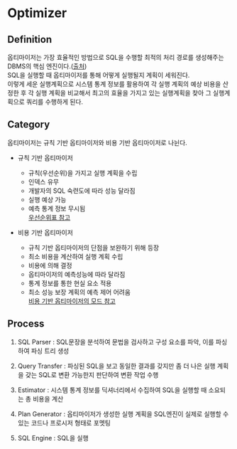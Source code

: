 # Optimizer

## Definition
옵티마이저는 가장 효율적인 방법으로 SQL을 수행할 최적의 처리 경로를 생성해주는 DBMS의 핵심 엔진이다.([출처](https://coding-factory.tistory.com/743))  
SQL을 실행할 때 옵티마이저를 통해 어떻게 실행될지 계획이 세워진다.  
이렇게 세운 실행계획으로 시스템 통계 정보를 활용하여 각 실행 계획의 예상 비용을 산정한 후 각 실행 계획을 비교해서 최고의 효율을 가지고 있는 실행계획을 찾아 그 실행계획으로 쿼리를 수행하게 된다.

## Category
옵티마이저는 규칙 기반 옵티마이저와 비용 기반 옵티마이저로 나뉜다.
* 규칙 기반 옵티마이저
  * 규칙(우선순위)을 가지고 실행 계획을 수립
  * 인덱스 유무
  * 개발자의 SQL 숙련도에 따라 성능 달라짐
  * 실행 예상 가능
  * 예측 통계 정보 무시됨  
[우선순위표 참고](https://coding-factory.tistory.com/743)
  
* 비용 기반 옵티마이저
  * 규칙 기반 옵티마이저의 단점을 보완하기 위해 등장
  * 최소 비용을 계산하여 실행 계획 수립
  * 비용에 의해 결정
  * 옵티마이저의 예측성능에 따라 달라짐
  * 통계 정보를 통한 현실 요소 적용
  * 최소 성능 보장 계획의 예측 제어 어려움  
[비용 기반 옵티마이저의 모드 참고](https://coding-factory.tistory.com/743)

## Process
1. SQL Parser : SQL문장을 분석하여 문법을 검사하고 구성 요소를 파악, 이를 파싱하여 파싱 트리 생성

2. Query Transfer : 파싱된 SQL을 보고 동일한 결과를 갖지만 좀 더 나은 실행 계획을 갖는 SQL로 변환 가능한지 판단하여 변환 작업 수행

3. Estimator : 시스템 통계 정보를 딕셔너리에서 수집하여 SQL을 실행할 때 소요되는 총 비용을 계산

4. Plan Generator : 옵티마이저가 생성한 실행 계획을 SQL엔진이 실제로 실행할 수 있는 코드나 프로시저 형태로 포멧팅

5. SQL Engine : SQL을 실행